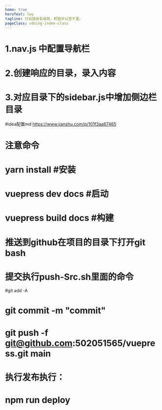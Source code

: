 ```yaml
---
home: true
heroText: lwy
tagline: 付出就会有收获，积跬步以至千里。
pageClass: vdoing-index-class
---
```


<ClientOnly>
  <WebInfo />
 <IndexBigImg />
</ClientOnly>


# 1.nav.js 中配置导航栏
# 2.创建响应的目录，录入内容
# 3.对应目录下的sidebar.js中增加侧边栏目录
#idea配置md https://www.jianshu.com/p/101f3aa67465
# 注意命令
# yarn install  #安装
# vuepress dev docs #启动
# vuepress build docs #构建

# 推送到github在项目的目录下打开git bash

# 提交执行push-Src.sh里面的命令
#git add -A
# git commit -m "commit"
# git push -f git@github.com:502051565/vuepress.git main

# 执行发布执行：
# npm run deploy


